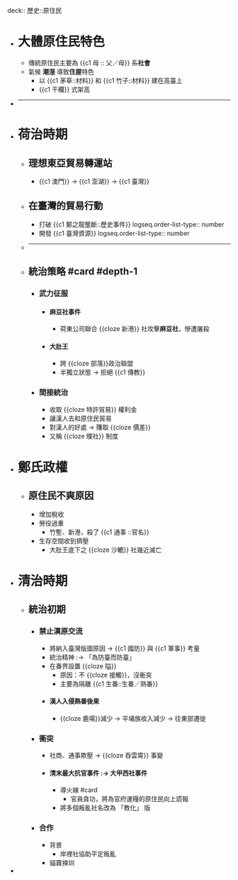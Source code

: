 deck:: 歷史::原住民

- # 大體原住民特色
	- 傳統原住民主要為 {{c1 母 :: 父／母}} 系**社會**
	- 氣候 **潮溼** 導致**住屋**特色
		- 以 {{c1 茅草::材料}} 和 {{c1 竹子::材料}} 建在高臺上
		- {{c1 干欄}} 式架高
- ***
- # 荷治時期
	- ## 理想東亞貿易轉運站
		- {{c1 澳門}} -> {{c1 澎湖}} -> {{c1 臺灣}}
	- ## 在臺灣的**貿易**行動
		- 打破 {{c1 鄭之龍壟斷::歷史事件}}
		  logseq.order-list-type:: number
		- 開發 {{c1 臺灣資源}}
		  logseq.order-list-type:: number
	- ***
	- ## 統治策略 #card #depth-1
		- ### 武力征服
			- #### 麻豆社事件
				- 荷東公司聯合 {{cloze 新港}} 社攻擊**麻豆社**，慘遭屠殺
			- #### 大肚王
				- 跨 {{cloze 部落}}政治聯盟
				- 半獨立狀態 -> 拒絕 {{c1 傳教}}
		- ### 間接統治
			- 收取 {{cloze 特許貿易}} 權利金
			- 讓漢人去和原住民貿易
			- 對漢人的好處 -> 賺取  {{cloze 價差}}
			- 又稱 {{cloze 贌社}} 制度
- # 鄭氏政權
	- ## 原住民不爽原因
		- 增加稅收
		- 勞役過重
			- 竹塹、新港，殺了 {{c1 通事 ::官名}}
		- 生存空間收到擠壓
			- 大肚王底下之  {{cloze 沙轆}} 社幾近滅亡
- # 清治時期
	- ## 統治初期
		- ### 禁止漢原交流
			- 將納入臺灣版圖原因 -> {{c1 國防}} 與 {{c1 軍事}} 考量
			- 統治精神 :-> 「為防臺而防臺」
			- 在番界設置 {{cloze 隘}}
				- 原因：不 {{cloze 接觸}}，沒衝突
				- 主要為隔離 {{c1 生番::生番／熟番}}
			- #### 漢人入侵熟番後果
				- {{cloze 鹿場}}減少 -> 平埔族收入減少 -> 往東部遷徙
		- ### 衝突
			- 社商、通事欺壓 -> {{cloze 吞雲霄}} 事變
			- #### 清末最大抗官事件  :-> 大甲西社事件
				- 導火線 #card
					- 官員貪功，將為官府運糧的原住民向上謊報
				- 將多個叛亂社名改為 「教化」 版
		- ### 合作
			- 背景
				- 岸裡社協助平定叛亂
			- 貓霧捒圳
-